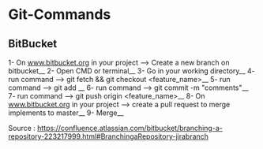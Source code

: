 # Git-Commands

## BitBucket

1- On www.bitbucket.org in your project --> Create a new branch on bitbucket__
2- Open CMD or terminal__
3- Go in your working directory__
4- run command --> git fetch && git checkout <feature_name>__
5- run command --> git add __
6- run command --> git commit -m "comments"__
7- run command --> git push origin <feature_name>__
8- On www.bitbucket.org in your project --> create a pull request to merge implements to master__
9- Merge__

Source : https://confluence.atlassian.com/bitbucket/branching-a-repository-223217999.html#BranchingaRepository-jirabranch
